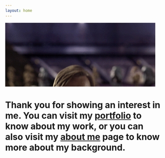 ```yaml
---
layout: home
---
```


  ![Obi](obi.gif)


# Thank you for showing an interest in me. You can visit my [portfolio](/portfolio/) to know about my work, or you can also visit my [about me](/about-me/) page to know more about my background.
